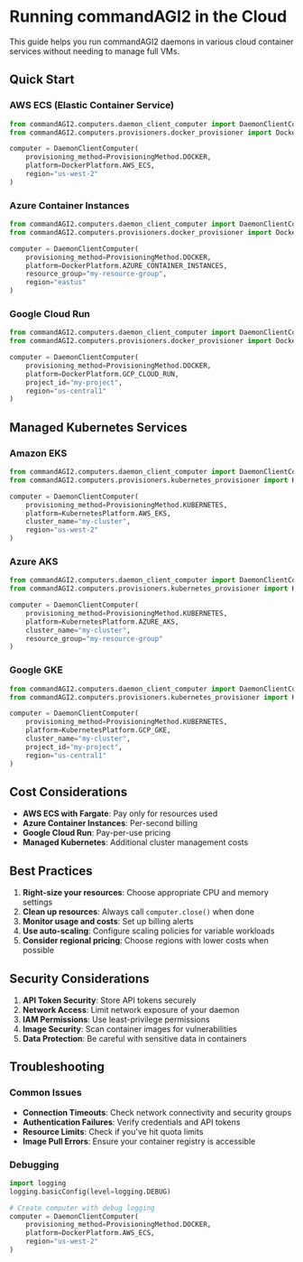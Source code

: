 # Running commandAGI2 in the Cloud

This guide helps you run commandAGI2 daemons in various cloud container services without needing to manage full VMs.

## Quick Start

### AWS ECS (Elastic Container Service)

```python
from commandAGI2.computers.daemon_client_computer import DaemonClientComputer, ProvisioningMethod
from commandAGI2.computers.provisioners.docker_provisioner import DockerPlatform

computer = DaemonClientComputer(
    provisioning_method=ProvisioningMethod.DOCKER,
    platform=DockerPlatform.AWS_ECS,
    region="us-west-2"
)
```

### Azure Container Instances

```python
from commandAGI2.computers.daemon_client_computer import DaemonClientComputer, ProvisioningMethod
from commandAGI2.computers.provisioners.docker_provisioner import DockerPlatform

computer = DaemonClientComputer(
    provisioning_method=ProvisioningMethod.DOCKER,
    platform=DockerPlatform.AZURE_CONTAINER_INSTANCES,
    resource_group="my-resource-group",
    region="eastus"
)
```

### Google Cloud Run

```python
from commandAGI2.computers.daemon_client_computer import DaemonClientComputer, ProvisioningMethod
from commandAGI2.computers.provisioners.docker_provisioner import DockerPlatform

computer = DaemonClientComputer(
    provisioning_method=ProvisioningMethod.DOCKER,
    platform=DockerPlatform.GCP_CLOUD_RUN,
    project_id="my-project",
    region="us-central1"
)
```

## Managed Kubernetes Services

### Amazon EKS

```python
from commandAGI2.computers.daemon_client_computer import DaemonClientComputer, ProvisioningMethod
from commandAGI2.computers.provisioners.kubernetes_provisioner import KubernetesPlatform

computer = DaemonClientComputer(
    provisioning_method=ProvisioningMethod.KUBERNETES,
    platform=KubernetesPlatform.AWS_EKS,
    cluster_name="my-cluster",
    region="us-west-2"
)
```

### Azure AKS

```python
from commandAGI2.computers.daemon_client_computer import DaemonClientComputer, ProvisioningMethod
from commandAGI2.computers.provisioners.kubernetes_provisioner import KubernetesPlatform

computer = DaemonClientComputer(
    provisioning_method=ProvisioningMethod.KUBERNETES,
    platform=KubernetesPlatform.AZURE_AKS,
    cluster_name="my-cluster",
    resource_group="my-resource-group"
)
```

### Google GKE

```python
from commandAGI2.computers.daemon_client_computer import DaemonClientComputer, ProvisioningMethod
from commandAGI2.computers.provisioners.kubernetes_provisioner import KubernetesPlatform

computer = DaemonClientComputer(
    provisioning_method=ProvisioningMethod.KUBERNETES,
    platform=KubernetesPlatform.GCP_GKE,
    cluster_name="my-cluster",
    project_id="my-project",
    region="us-central1"
)
```

## Cost Considerations

- **AWS ECS with Fargate**: Pay only for resources used
- **Azure Container Instances**: Per-second billing
- **Google Cloud Run**: Pay-per-use pricing
- **Managed Kubernetes**: Additional cluster management costs

## Best Practices

1. **Right-size your resources**: Choose appropriate CPU and memory settings
2. **Clean up resources**: Always call `computer.close()` when done
3. **Monitor usage and costs**: Set up billing alerts
4. **Use auto-scaling**: Configure scaling policies for variable workloads
5. **Consider regional pricing**: Choose regions with lower costs when possible

## Security Considerations

1. **API Token Security**: Store API tokens securely
2. **Network Access**: Limit network exposure of your daemon
3. **IAM Permissions**: Use least-privilege permissions
4. **Image Security**: Scan container images for vulnerabilities
5. **Data Protection**: Be careful with sensitive data in containers

## Troubleshooting

### Common Issues

- **Connection Timeouts**: Check network connectivity and security groups
- **Authentication Failures**: Verify credentials and API tokens
- **Resource Limits**: Check if you've hit quota limits
- **Image Pull Errors**: Ensure your container registry is accessible

### Debugging

```python
import logging
logging.basicConfig(level=logging.DEBUG)

# Create computer with debug logging
computer = DaemonClientComputer(
    provisioning_method=ProvisioningMethod.DOCKER,
    platform=DockerPlatform.AWS_ECS,
    region="us-west-2"
)
